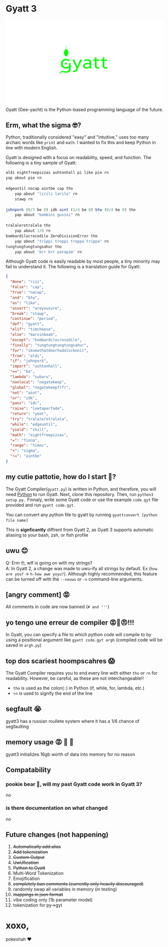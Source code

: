 # Gyatt 3
![A Logo of Gyatt in the style of Python](img/logo.png "A Logo of Gyatt in the style of Python")
Gyatt (Gee-yacht) is the Python-based programming language of the future.

## Erm, what the sigma 🤓?
Python, traditionally considered "easy" and "intuitive," uses too many archaic words like `print` and `math`. I wanted to fix this and keep Python in line with modern  English.

Gyatt is designed with a focus on readability, speed, and function.
The following is a tiny sample of Gyatt:
```js
aldi eightfreepizzas ashtonhall pi like pie rn
yap about pie rn

edgeuntil nocap aintbe cap tho
    yap about "lirili larila" rn
    stawp rn

johnpork (0/3 be 0) idk aint (1/4 be 0) btw (0/4 be 0) tho
    yap about "bombini gusini" rn

tralalerotralala tho
    yap about 1/0 rn
bombardilocrocodilo ZeroDivisionError tho
    yap about "trippi troppi troppa trippa" rn
tungtungtungtungsahur tho
    yap about 'brr brr patapim' rn
```

Although Gyatt code is easily readable by most people, a tiny minority may fail to understand it. The following is a translation guide for Gyatt:

```json 
{ 
  "None": "rizz",
  "False": "cap",
  "True": "nocap",
  "and": "btw",
  "as": "like",
  "assert": "areyousure",
  "break": "stawp",
  "continue": "period",
  "def": "gyatt",
  "elif": "timcheese",
  "else": "marvinbeak",
  "except": "bombardilocrocodilo",
  "finally": "tungtungtungtungsahur",
  "for": "iknewthatdoorhadalockonit",
  "from": "aldi",
  "if": "johnpork",
  "import": "ashtonhall",
  "==": "be",
  "lambda": "subaru",
  "nonlocal": "nogatekeep",
  "global": "nogatekeepfrfr",
  "not": "aint",
  "or": "idk",
  "pass": "idc",
  "raise": "lowtaperfade",
  "return": "yeet",
  "try": "tralalerotralala",
  "while": "edgeuntil",
  "yield": "chill",
  "math": "eightfreepizzas",
  "=": "finna",
  "range": "times",
  "+": "sigma",
  "!=": "aintbe"
}
  ```

## my cutie pattotie, how do I start 🫶?

The Gyatt Compiler(`gyatt.py`) is written in Python, and therefore, you will need [Python](https://www.python.org/) to run Gyatt. Next, clone this repository. Then, run `python3 setup.py.` Finnaly, write some Gyatt code or use the example `code.gyt` file provided and run `gyatt code.gyt`.


You can convert any python file to gyatt by running `gyattconvert [python file name]`

This is **signficantly** diffrent from Gyatt 2, as Gyatt 3 supports automatic aliasing to your bash, zsh, or fish profile

## uwu 😊

Q: Erm 🤓, wtf is going on with my strings?
<br>A: In Gyatt 2, a change was made to uwu-ify all strings by default. Ex (`how are you?` -> `h-how awe yoyu?`). Although highly recommended, this feature can be turned off with the `--nouwu` or `-n` command-line arguments.

## [angry comment] 😡
All comments in code are now banned (`# and '''`)

## yo tengo une erreur de compiler 😡🤬😠!!!

In Gyatt, you can specify a file to which python code will compile to by using a positional argument like `gyatt code.gyt argh` (compiled code will be saved in `argh.py`)

## top dos scariest hoompscahres 😱
The Gyatt Compiler requires you to end every line with either `tho` or `rn` for readability. However, be careful, as these are not interchangeable!! 
- `tho` is used as the colon(`:`) in Python (if, while, for, lambda, etc.)
- `rn` is used to signify the end of the line

## segfault 😭
gyatt3 has a russian roullete system where it has a 1/6 chance of segfaulting

## memory usage 😡 💢 💢 
gyatt3 initializes 16gb worth of data into memory for no reason 


## Compatability
### pookie bear 🥰, will my past Gyatt code work in Gyatt 3?
no

### is there documentation on what changed
no

## Future changes (not happening)

1. ~~Automatically add alias~~
2. ~~Add tokenization~~
3. ~~Custom Output~~
4. ~~UwUfication~~
5. ~~Python to Gyatt~~
6. Multi-Word Tokenization
7. Emojification
8. ~~completely ban comments (currently only heavily discouraged)~~
9. randomly swap all variables in memory (in testing)
10. ~~mappings in json format~~
11. vibe coding only (1b parameter model)
12. tokenization for py->gyt

# xoxo,
pokeshah ❤️
